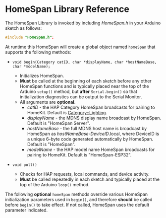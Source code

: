 # HomeSpan Library Reference

The HomeSpan Library is invoked by including *HomeSpan.h* in your Arduino sketch as follows:

```C++
#include "HomeSpan.h";
```

At runtime this HomeSpan will create a global object named `homeSpan` that supports the following methods:

* `void begin(Category catID, char *displayName, char *hostNameBase, char *modelName);` 
  * Initializes HomeSpan.
  * **Must** be called at the beginning of each sketch before any other HomeSpan functions and is typically placed near the top of the Arduino `setup()` method, but **after** `Serial.begin()` so that initialization diagnostics can be output to the Serial Monitor.
  * All arguments are **optional**.
    * *catID* - the HAP Category HomeSpan broadcasts for pairing to HomeKit.  Default is [Category::Lighting](Categories.md).
    * *displayName* - the MDNS display name broadcast by HomeSpan.  Default is "HomeSpan Server".
    * *hostNameBase* - the full MDNS host name is broadcast by HomeSpan as *hostNameBase-DeviceID*.local, where DeviceID is a unique 6-byte code generated automatically by HomeSpan.  Default is "HomeSpan".
    * *modelName* - the HAP model name HomeSpan broadcasts for pairing to HomeKit.  Default is "HomeSpan-ESP32".
 
 * `void poll()`
   * Checks for HAP requests, local commands, and device activity.
   * **Must** be called repeatedly in each sketch and typically placed at the top of the Arduino `loop()` method.
   
The following **optional** `homeSpan` methods override various HomeSpan initialization parameters used in `begin()`, and therefore **should** be called before `begin()` to take effect.  If not called, HomeSpan uses the default parameter indicated.
